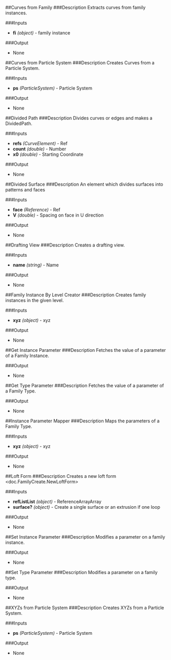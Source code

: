 ##Curves from Family
###Description
Extracts curves from family instances.

###Inputs
  * **fi** *(object)* - family instance

###Output
  * None


##Curves from Particle System
###Description
Creates Curves from a Particle System.

###Inputs
  * **ps** *(ParticleSystem)* - Particle System

###Output
  * None


##Divided Path
###Description
Divides curves or edges and makes a DividedPath.

###Inputs
  * **refs** *(CurveElement)* - Ref
  * **count** *(double)* - Number
  * **x0** *(double)* - Starting Coordinate

###Output
  * None


##Divided Surface
###Description
An element which divides surfaces into patterns and faces

###Inputs
  * **face** *(Reference)* - Ref
  * **V** *(double)* - Spacing on face in U direction

###Output
  * None


##Drafting View
###Description
Creates a drafting view.

###Inputs
  * **name** *(string)* - Name

###Output
  * None


##Family Instance By Level Creator
###Description
Creates family instances in the given level.

###Inputs
  * **xyz** *(object)* - xyz

###Output
  * None


##Get Instance Parameter
###Description
Fetches the value of a parameter of a Family Instance.



###Output
  * None


##Get Type Parameter
###Description
Fetches the value of a parameter of a Family Type.



###Output
  * None


##Instance Parameter Mapper
###Description
Maps the parameters of a Family Type.

###Inputs
  * **xyz** *(object)* - xyz

###Output
  * None


##Loft Form
###Description
Creates a new loft form <doc.FamilyCreate.NewLoftForm>

###Inputs
  * **refListList** *(object)* - ReferenceArrayArray
  * **surface?** *(object)* - Create a single surface or an extrusion if one loop

###Output
  * None


##Set Instance Parameter
###Description
Modifies a parameter on a family instance.



###Output
  * None


##Set Type Parameter
###Description
Modifies a parameter on a family type.



###Output
  * None


##XYZs from Particle System
###Description
Creates XYZs from a Particle System.

###Inputs
  * **ps** *(ParticleSystem)* - Particle System

###Output
  * None
